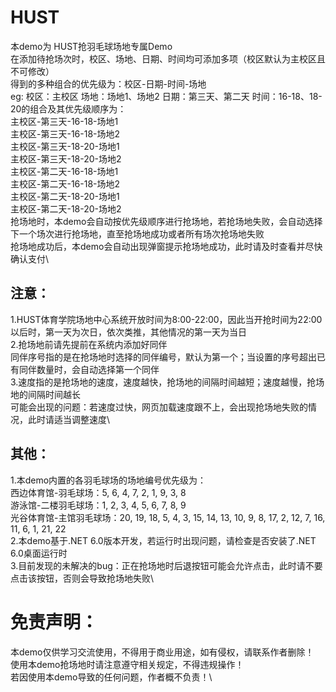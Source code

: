 # HUST
本demo为 HUST抢羽毛球场地专属Demo\
在添加待抢场次时，校区、场地、日期、时间均可添加多项（校区默认为主校区且不可修改）\
得到的多种组合的优先级为：校区-日期-时间-场地\
eg: 校区：主校区    场地：场地1、场地2    日期：第三天、第二天    时间：16-18、18-20的组合及其优先级顺序为：\
	主校区-第三天-16-18-场地1\
	主校区-第三天-16-18-场地2\
	主校区-第三天-18-20-场地1\
	主校区-第三天-18-20-场地2\
	主校区-第二天-16-18-场地1\
	主校区-第二天-16-18-场地2\
	主校区-第二天-18-20-场地1\
	主校区-第二天-18-20-场地2\
抢场地时，本demo会自动按优先级顺序进行抢场地，若抢场地失败，会自动选择下一个场次进行抢场地，直至抢场地成功或者所有场次抢场地失败\
抢场地成功后，本demo会自动出现弹窗提示抢场地成功，此时请及时查看并尽快确认支付\


## 注意：
1.HUST体育学院场地中心系统开放时间为8:00-22:00，因此当开抢时间为22:00以后时，第一天为次日，依次类推，其他情况的第一天为当日\
2.抢场地前请先提前在系统内添加好同伴\
   同伴序号指的是在抢场地时选择的同伴编号，默认为第一个；当设置的序号超出已有同伴数量时，会自动选择第一个同伴\
3.速度指的是抢场地的速度，速度越快，抢场地的间隔时间越短；速度越慢，抢场地的间隔时间越长\
   可能会出现的问题：若速度过快，网页加载速度跟不上，会出现抢场地失败的情况，此时请适当调整速度\

## 其他：
1.本demo内置的各羽毛球场的场地编号优先级为：\
	西边体育馆-羽毛球场：5, 6, 4, 7, 2, 1, 9, 3, 8\
	游泳馆-二楼羽毛球场：1, 2, 3, 4, 5, 6, 7, 8, 9\
	光谷体育馆-主馆羽毛球场：20, 19, 18, 5, 4, 3, 15, 14, 13, 10, 9, 8, 17, 2, 12, 7, 16, 11, 6, 1, 21, 22\
2.本demo基于.NET 6.0版本开发，若运行时出现问题，请检查是否安装了.NET 6.0桌面运行时\
3.目前发现的未解决的bug：正在抢场地时后退按钮可能会允许点击，此时请不要点击该按钮，否则会导致抢场地失败\

# 免责声明：
本demo仅供学习交流使用，不得用于商业用途，如有侵权，请联系作者删除！\
使用本demo抢场地时请注意遵守相关规定，不得违规操作！\
若因使用本demo导致的任何问题，作者概不负责！\


